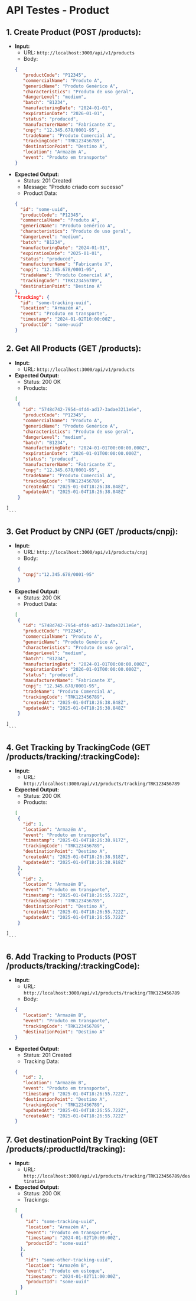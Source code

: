 # API Testes - Product

## 1. **Create Product (POST /products):**
   - **Input:**
      - URL: `http://localhost:3000/api/v1/products`
      - Body:
     ```json
     {
        "productCode": "P12345",
        "commercialName": "Produto A",
        "genericName": "Produto Genérico A",
        "characteristics": "Produto de uso geral",
        "dangerLevel": "medium",
        "batch": "B1234",
        "manufacturingDate": "2024-01-01",
        "expirationDate": "2026-01-01",
        "status": "produced",
        "manufacturerName": "Fabricante X",
        "cnpj": "12.345.678/0001-95",
        "tradeName": "Produto Comercial A",
        "trackingCode": "TRK123456789",
        "destinationPoint": "Destino A",
        "location": "Armazém A",
        "event": "Produto em transporte"
     }
     ```
   - **Expected Output:** 
     - Status: 201 Created
     - Message: "Produto criado com sucesso"
     - Product Data: 
     ```json
     {
       "id": "some-uuid",
       "productCode": "P12345",
       "commercialName": "Produto A",
       "genericName": "Produto Genérico A",
       "characteristics": "Produto de uso geral",
       "dangerLevel": "medium",
       "batch": "B1234",
       "manufacturingDate": "2024-01-01",
       "expirationDate": "2025-01-01",
       "status": "produced",
       "manufacturerName": "Fabricante X",
       "cnpj": "12.345.678/0001-95",
       "tradeName": "Produto Comercial A",
       "trackingCode": "TRK123456789",
       "destinationPoint": "Destino A"
     },
     "tracking": {
       "id": "some-tracking-uuid",
       "location": "Armazém A",
       "event": "Produto em transporte",
       "timestamp": "2024-01-02T10:00:00Z",
       "productId": "some-uuid"
     }
     ```

## 2. **Get All Products (GET /products):**
   - **Input:**
      - URL: `http://localhost:3000/api/v1/products`
   - **Expected Output:** 
     - Status: 200 OK
     - Products: 
     ```json
     [
      {
        "id": "5748d742-7954-4fd4-ad17-3adae3211e6e",
        "productCode": "P12345",
        "commercialName": "Produto A",
        "genericName": "Produto Genérico A",
        "characteristics": "Produto de uso geral",
        "dangerLevel": "medium",
        "batch": "B1234",
        "manufacturingDate": "2024-01-01T00:00:00.000Z",
        "expirationDate": "2026-01-01T00:00:00.000Z",
        "status": "produced",
        "manufacturerName": "Fabricante X",
        "cnpj": "12.345.678/0001-95",
        "tradeName": "Produto Comercial A",
        "trackingCode": "TRK123456789",
        "createdAt": "2025-01-04T18:26:38.848Z",
        "updatedAt": "2025-01-04T18:26:38.848Z"
      }
    ]
     ```

## 3. **Get Product by CNPJ (GET /products/cnpj):**
   - **Input:**
      - URL: `http://localhost:3000/api/v1/products/cnpj`
      - Body:
     ```json
      {
        "cnpj":"12.345.678/0001-95"
      }
     ```
   - **Expected Output:** 
     - Status: 200 OK
     - Product Data: 
     ```json
     [
      {
        "id": "5748d742-7954-4fd4-ad17-3adae3211e6e",
        "productCode": "P12345",
        "commercialName": "Produto A",
        "genericName": "Produto Genérico A",
        "characteristics": "Produto de uso geral",
        "dangerLevel": "medium",
        "batch": "B1234",
        "manufacturingDate": "2024-01-01T00:00:00.000Z",
        "expirationDate": "2026-01-01T00:00:00.000Z",
        "status": "produced",
        "manufacturerName": "Fabricante X",
        "cnpj": "12.345.678/0001-95",
        "tradeName": "Produto Comercial A",
        "trackingCode": "TRK123456789",
        "createdAt": "2025-01-04T18:26:38.848Z",
        "updatedAt": "2025-01-04T18:26:38.848Z"
      }
    ]
     ```

## 4. **Get Tracking by TrackingCode (GET /products/tracking/:trackingCode):**
   - **Input:**
      - URL: `http://localhost:3000/api/v1/products/tracking/TRK123456789`
   - **Expected Output:** 
     - Status: 200 OK
     - Products: 
     ```json
     [
      {
        "id": 1,
        "location": "Armazém A",
        "event": "Produto em transporte",
        "timestamp": "2025-01-04T18:26:38.917Z",
        "trackingCode": "TRK123456789",
        "destinationPoint": "Destino A",
        "createdAt": "2025-01-04T18:26:38.918Z",
        "updatedAt": "2025-01-04T18:26:38.918Z"
      },
      {
        "id": 2,
        "location": "Armazém B",
        "event": "Produto em transporte",
        "timestamp": "2025-01-04T18:26:55.722Z",
        "trackingCode": "TRK123456789",
        "destinationPoint": "Destino A",
        "createdAt": "2025-01-04T18:26:55.722Z",
        "updatedAt": "2025-01-04T18:26:55.722Z"
      }
    ]
     ```

## 6. **Add Tracking to Products (POST /products/tracking/:trackingCode):**
   - **Input:**
      - URL: `http://localhost:3000/api/v1/products/tracking/TRK123456789`
      - Body:
     ```json
     {
        "location": "Armazém B",
        "event": "Produto em transporte",
        "trackingCode": "TRK123456789",
        "destinationPoint": "Destino A"
     }
     ```
   - **Expected Output:** 
     - Status: 201 Created
     - Tracking Data: 
     ```json
     {
        "id": 2,
        "location": "Armazém B",
        "event": "Produto em transporte",
        "timestamp": "2025-01-04T18:26:55.722Z",
        "destinationPoint": "Destino A",
        "trackingCode": "TRK123456789",
        "updatedAt": "2025-01-04T18:26:55.722Z",
        "createdAt": "2025-01-04T18:26:55.722Z"
     }
     ```

## 7. **Get destinationPoint By Tracking (GET /products/:productId/tracking):**
   - **Input:**
      - URL: `http://localhost:3000/api/v1/products/tracking/TRK123456789/destination`
   - **Expected Output:** 
     - Status: 200 OK
     - Trackings: 
     ```json
     [
       {
         "id": "some-tracking-uuid",
         "location": "Armazém A",
         "event": "Produto em transporte",
         "timestamp": "2024-01-02T10:00:00Z",
         "productId": "some-uuid"
       },
       {
         "id": "some-other-tracking-uuid",
         "location": "Armazém B",
         "event": "Produto em estoque",
         "timestamp": "2024-01-02T11:00:00Z",
         "productId": "some-uuid"
       }
     ]
     ```
